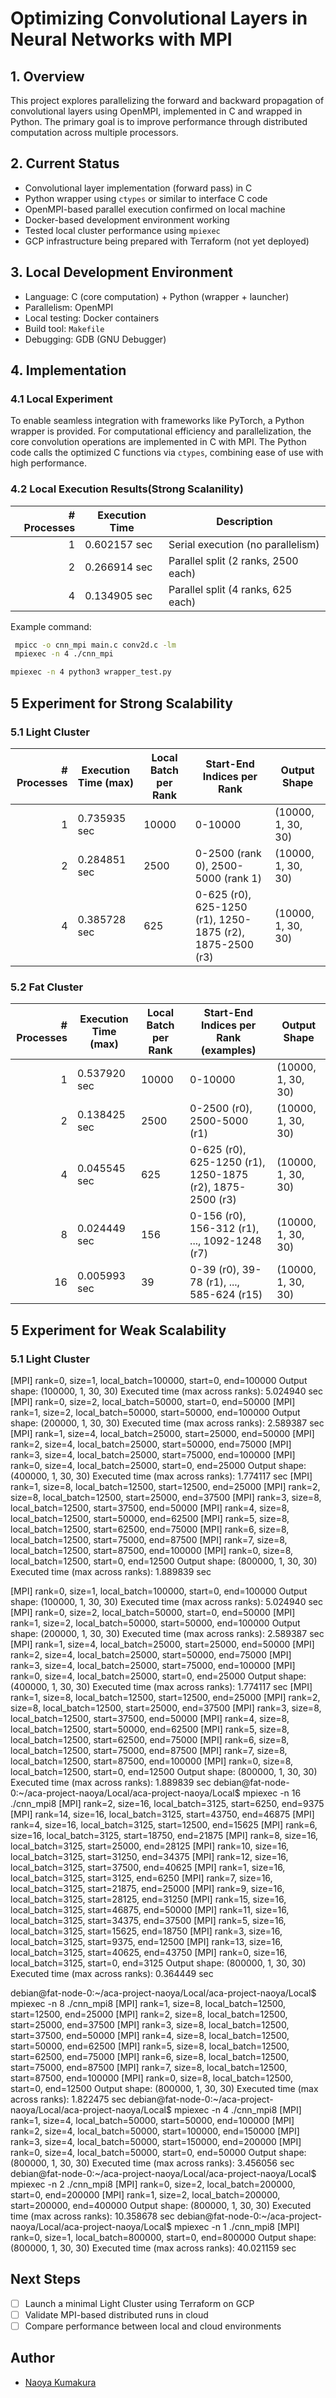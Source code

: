 # Optimizing Convolutional Layers in Neural Networks with MPI

## 1. Overview

This project explores parallelizing the forward and backward propagation of convolutional layers using OpenMPI, implemented in C and wrapped in Python. The primary goal is to improve performance through distributed computation across multiple processors.

## 2. Current Status

-  Convolutional layer implementation (forward pass) in C
-  Python wrapper using `ctypes` or similar to interface C code
-  OpenMPI-based parallel execution confirmed on local machine
-  Docker-based development environment working
-  Tested local cluster performance using `mpiexec`
-  GCP infrastructure being prepared with Terraform (not yet deployed)

## 3. Local Development Environment

- Language: C (core computation) + Python (wrapper + launcher)
- Parallelism: OpenMPI
- Local testing: Docker containers
- Build tool: `Makefile`
- Debugging: GDB (GNU Debugger)

## 4. Implementation

### 4.1 Local Experiment
To enable seamless integration with frameworks like PyTorch, a Python wrapper is provided. For computational efficiency and parallelization, the core convolution operations are implemented in C with MPI. The Python code calls the optimized C functions via `ctypes`, combining ease of use with high performance.

### 4.2 Local Execution Results(Strong Scalanility)

| # Processes | Execution Time | Description                                |
|------------:|----------------|--------------------------------------------|
| 1           | 0.602157 sec   | Serial execution (no parallelism)          |
| 2           | 0.266914 sec   | Parallel split (2 ranks, 2500 each)        |
| 4           | 0.134905 sec   | Parallel split (4 ranks, 625 each)         |


Example command:  
```bash
 mpicc -o cnn_mpi main.c conv2d.c -lm
 mpiexec -n 4 ./cnn_mpi
```
```bash
mpiexec -n 4 python3 wrapper_test.py
```

## 5 Experiment for Strong Scalability
### 5.1 Light Cluster
| # Processes | Execution Time (max) | Local Batch per Rank | Start-End Indices per Rank                | Output Shape            |
|------------:|---------------------|----------------------|-------------------------------------------|------------------------|
| 1           | 0.735935 sec        | 10000                | 0-10000                                   | (10000, 1, 30, 30)     |
| 2           | 0.284851 sec        | 2500                 | 0-2500 (rank 0), 2500-5000 (rank 1)       | (10000, 1, 30, 30)     |
| 4           | 0.385728 sec        | 625                  | 0-625 (r0), 625-1250 (r1), 1250-1875 (r2), 1875-2500 (r3) | (10000, 1, 30, 30)     |


### 5.2 Fat Cluster

| # Processes | Execution Time (max) | Local Batch per Rank | Start-End Indices per Rank (examples)                | Output Shape            |
|------------:|---------------------|----------------------|------------------------------------------------------|------------------------|
| 1           | 0.537920 sec        | 10000                | 0-10000                                              | (10000, 1, 30, 30)     |
| 2           | 0.138425 sec        | 2500                 | 0-2500 (r0), 2500-5000 (r1)                          | (10000, 1, 30, 30)     |
| 4           | 0.045545 sec        | 625                  | 0-625 (r0), 625-1250 (r1), 1250-1875 (r2), 1875-2500 (r3) | (10000, 1, 30, 30)     |
| 8           | 0.024449 sec        | 156                  | 0-156 (r0), 156-312 (r1), ..., 1092-1248 (r7)        | (10000, 1, 30, 30)     |
| 16          | 0.005993 sec        | 39                   | 0-39 (r0), 39-78 (r1), ..., 585-624 (r15)            | (10000, 1, 30, 30)     |

## 5 Experiment for Weak Scalability
### 5.1 Light Cluster

[MPI] rank=0, size=1, local_batch=100000, start=0, end=100000
Output shape: (100000, 1, 30, 30)
Executed time (max across ranks): 5.024940 sec
[MPI] rank=0, size=2, local_batch=50000, start=0, end=50000
[MPI] rank=1, size=2, local_batch=50000, start=50000, end=100000
Output shape: (200000, 1, 30, 30)
Executed time (max across ranks): 2.589387 sec
[MPI] rank=1, size=4, local_batch=25000, start=25000, end=50000
[MPI] rank=2, size=4, local_batch=25000, start=50000, end=75000
[MPI] rank=3, size=4, local_batch=25000, start=75000, end=100000
[MPI] rank=0, size=4, local_batch=25000, start=0, end=25000
Output shape: (400000, 1, 30, 30)
Executed time (max across ranks): 1.774117 sec
[MPI] rank=1, size=8, local_batch=12500, start=12500, end=25000
[MPI] rank=2, size=8, local_batch=12500, start=25000, end=37500
[MPI] rank=3, size=8, local_batch=12500, start=37500, end=50000
[MPI] rank=4, size=8, local_batch=12500, start=50000, end=62500
[MPI] rank=5, size=8, local_batch=12500, start=62500, end=75000
[MPI] rank=6, size=8, local_batch=12500, start=75000, end=87500
[MPI] rank=7, size=8, local_batch=12500, start=87500, end=100000
[MPI] rank=0, size=8, local_batch=12500, start=0, end=12500
Output shape: (800000, 1, 30, 30)
Executed time (max across ranks): 1.889839 sec

[MPI] rank=0, size=1, local_batch=100000, start=0, end=100000
Output shape: (100000, 1, 30, 30)
Executed time (max across ranks): 5.024940 sec
[MPI] rank=0, size=2, local_batch=50000, start=0, end=50000
[MPI] rank=1, size=2, local_batch=50000, start=50000, end=100000
Output shape: (200000, 1, 30, 30)
Executed time (max across ranks): 2.589387 sec
[MPI] rank=1, size=4, local_batch=25000, start=25000, end=50000
[MPI] rank=2, size=4, local_batch=25000, start=50000, end=75000
[MPI] rank=3, size=4, local_batch=25000, start=75000, end=100000
[MPI] rank=0, size=4, local_batch=25000, start=0, end=25000
Output shape: (400000, 1, 30, 30)
Executed time (max across ranks): 1.774117 sec
[MPI] rank=1, size=8, local_batch=12500, start=12500, end=25000
[MPI] rank=2, size=8, local_batch=12500, start=25000, end=37500
[MPI] rank=3, size=8, local_batch=12500, start=37500, end=50000
[MPI] rank=4, size=8, local_batch=12500, start=50000, end=62500
[MPI] rank=5, size=8, local_batch=12500, start=62500, end=75000
[MPI] rank=6, size=8, local_batch=12500, start=75000, end=87500
[MPI] rank=7, size=8, local_batch=12500, start=87500, end=100000
[MPI] rank=0, size=8, local_batch=12500, start=0, end=12500
Output shape: (800000, 1, 30, 30)
Executed time (max across ranks): 1.889839 sec
debian@fat-node-0:~/aca-project-naoya/Local/aca-project-naoya/Local$ mpiexec -n 16 ./cnn_mpi8
[MPI] rank=2, size=16, local_batch=3125, start=6250, end=9375
[MPI] rank=14, size=16, local_batch=3125, start=43750, end=46875
[MPI] rank=4, size=16, local_batch=3125, start=12500, end=15625
[MPI] rank=6, size=16, local_batch=3125, start=18750, end=21875
[MPI] rank=8, size=16, local_batch=3125, start=25000, end=28125
[MPI] rank=10, size=16, local_batch=3125, start=31250, end=34375
[MPI] rank=12, size=16, local_batch=3125, start=37500, end=40625
[MPI] rank=1, size=16, local_batch=3125, start=3125, end=6250
[MPI] rank=7, size=16, local_batch=3125, start=21875, end=25000
[MPI] rank=9, size=16, local_batch=3125, start=28125, end=31250
[MPI] rank=15, size=16, local_batch=3125, start=46875, end=50000
[MPI] rank=11, size=16, local_batch=3125, start=34375, end=37500
[MPI] rank=5, size=16, local_batch=3125, start=15625, end=18750
[MPI] rank=3, size=16, local_batch=3125, start=9375, end=12500
[MPI] rank=13, size=16, local_batch=3125, start=40625, end=43750
[MPI] rank=0, size=16, local_batch=3125, start=0, end=3125
Output shape: (800000, 1, 30, 30)
Executed time (max across ranks): 0.364449 sec


debian@fat-node-0:~/aca-project-naoya/Local/aca-project-naoya/Local$ mpiexec -n 8 ./cnn_mpi8
[MPI] rank=1, size=8, local_batch=12500, start=12500, end=25000
[MPI] rank=2, size=8, local_batch=12500, start=25000, end=37500
[MPI] rank=3, size=8, local_batch=12500, start=37500, end=50000
[MPI] rank=4, size=8, local_batch=12500, start=50000, end=62500
[MPI] rank=5, size=8, local_batch=12500, start=62500, end=75000
[MPI] rank=6, size=8, local_batch=12500, start=75000, end=87500
[MPI] rank=7, size=8, local_batch=12500, start=87500, end=100000
[MPI] rank=0, size=8, local_batch=12500, start=0, end=12500
Output shape: (800000, 1, 30, 30)
Executed time (max across ranks): 1.822475 sec
debian@fat-node-0:~/aca-project-naoya/Local/aca-project-naoya/Local$ mpiexec -n 4 ./cnn_mpi8
[MPI] rank=1, size=4, local_batch=50000, start=50000, end=100000
[MPI] rank=2, size=4, local_batch=50000, start=100000, end=150000
[MPI] rank=3, size=4, local_batch=50000, start=150000, end=200000
[MPI] rank=0, size=4, local_batch=50000, start=0, end=50000
Output shape: (800000, 1, 30, 30)
Executed time (max across ranks): 3.456056 sec
debian@fat-node-0:~/aca-project-naoya/Local/aca-project-naoya/Local$ mpiexec -n 2 ./cnn_mpi8
[MPI] rank=0, size=2, local_batch=200000, start=0, end=200000
[MPI] rank=1, size=2, local_batch=200000, start=200000, end=400000
Output shape: (800000, 1, 30, 30)
Executed time (max across ranks): 10.358678 sec
debian@fat-node-0:~/aca-project-naoya/Local/aca-project-naoya/Local$ mpiexec -n 1 ./cnn_mpi8
[MPI] rank=0, size=1, local_batch=800000, start=0, end=800000
Output shape: (800000, 1, 30, 30)
Executed time (max across ranks): 40.021159 sec

## Next Steps

- [ ] Launch a minimal Light Cluster using Terraform on GCP
- [ ] Validate MPI-based distributed runs in cloud
- [ ] Compare performance between local and cloud environments

## Author

- [Naoya Kumakura](https://github.com/naoya526)

